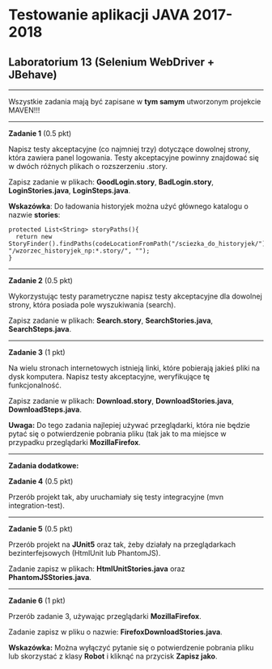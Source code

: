 # Testowanie aplikacji JAVA 2017-2018
## Laboratorium 13 (Selenium WebDriver + JBehave)

-------------------------------------------

Wszystkie zadania mają być zapisane w **tym samym** utworzonym projekcie MAVEN!!!

-------------------------------------------

**Zadanie 1** (0.5 pkt)

Napisz testy akceptacyjne (co najmniej trzy) dotyczące dowolnej strony, która zawiera panel logowania. Testy akceptacyjne powinny znajdować się w dwóch różnych plikach o rozszerzeniu .story. 

Zapisz zadanie w plikach: **GoodLogin.story**, **BadLogin.story**, **LoginStories.java**, **LoginSteps.java**.

**Wskazówka**: Do ładowania historyjek można użyć głównego katalogu o nazwie **stories**: 

```
protected List<String> storyPaths(){
  return new StoryFinder().findPaths(codeLocationFromPath("/sciezka_do_historyjek/"), "/wzorzec_historyjek_np:*.story/", "");
}

```

-------------------------

**Zadanie 2** (0.5 pkt)

Wykorzystując testy parametryczne napisz testy akceptacyjne dla dowolnej strony, która posiada pole wyszukiwania (search). 

Zapisz zadanie w plikach: **Search.story**, **SearchStories.java**, **SearchSteps.java**. 

-------------------

**Zadanie 3** (1 pkt)

Na wielu stronach internetowych istnieją linki, które pobierają jakieś pliki na dysk komputera. Napisz testy akceptacyjne, weryfikujące tę funkcjonalność. 

Zapisz zadanie w plikach: **Download.story**, **DownloadStories.java**, **DownloadSteps.java**.

**Uwaga:** Do tego zadania najlepiej używać przeglądarki, która nie będzie pytać się o potwierdzenie pobrania pliku (tak jak to ma miejsce w przypadku przeglądarki **MozillaFirefox**. 

--------------------

**Zadania dodatkowe:**

**Zadanie 4** (0.5 pkt)

Przerób projekt tak, aby uruchamiały się testy integracyjne (mvn integration-test). 

------------------

**Zadanie 5** (0.5 pkt)

Przerób projekt na **JUnit5** oraz tak, żeby działały na przeglądarkach bezinterfejsowych (HtmlUnit lub PhantomJS). 

Zadanie zapisz w plikach: **HtmlUnitStories.java** oraz **PhantomJSStories.java**.

-------------------

**Zadanie 6** (1 pkt) 

Przerób zadanie 3, używając przeglądarki **MozillaFirefox**. 

Zadanie zapisz w pliku o nazwie: **FirefoxDownloadStories.java**.

**Wskazówka:** Można wyłączyć pytanie się o potwierdzenie pobrania pliku lub skorzystać z klasy **Robot** i kliknąć na przycisk **Zapisz jako**.


